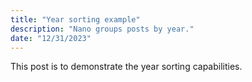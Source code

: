 ```yaml
---
title: "Year sorting example"
description: "Nano groups posts by year."
date: "12/31/2023"
---
```


This post is to demonstrate the year sorting capabilities.
